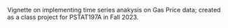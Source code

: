 Vignette on implementing time series anakysis on Gas Price data; created as a class project for PSTAT197A in Fall 2023.